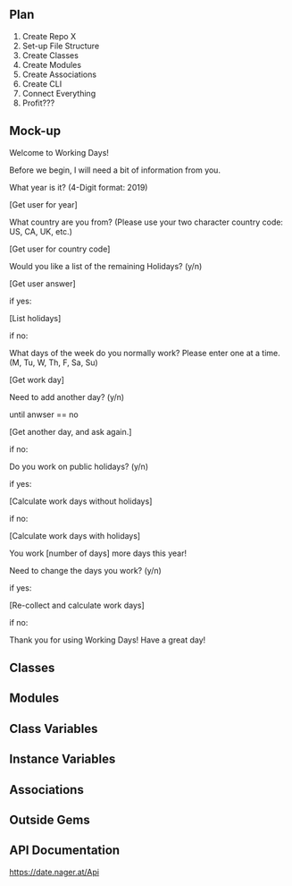 ## Plan

1. Create Repo X
2. Set-up File Structure
3. Create Classes
4. Create Modules
5. Create Associations
6. Create CLI
7. Connect Everything
8. Profit???

## Mock-up

Welcome to Working Days! 

Before we begin, I will need a bit of information from you.

What year is it? (4-Digit format: 2019)

[Get user for year]

What country are you from? (Please use your two character country code: US, CA, UK, etc.)

[Get user for country code]

Would you like a list of the remaining Holidays? (y/n)

[Get user answer]

if yes:

[List holidays]

if no:

What days of the week do you normally work? Please enter one at a time. (M, Tu, W, Th, F, Sa, Su)

[Get work day]

Need to add another day? (y/n)

until anwser == no

[Get another day, and ask again.]

if no:

Do you work on public holidays? (y/n)

if yes:

[Calculate work days without holidays]

if no:

[Calculate work days with holidays]

You work [number of days] more days this year!

Need to change the days you work? (y/n)

if yes:

[Re-collect and calculate work days]

if no:

Thank you for using Working Days! Have a great day!

## Classes


## Modules


## Class Variables


## Instance Variables


## Associations


## Outside Gems


## API Documentation

https://date.nager.at/Api